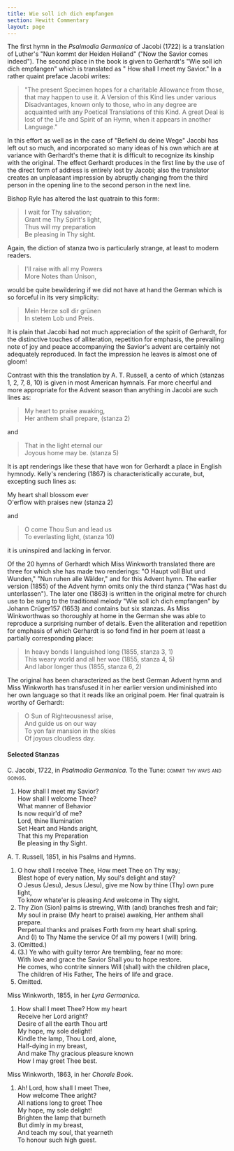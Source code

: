 ```yaml
---
title: Wie soll ich dich empfangen
section: Hewitt Commentary
layout: page
---
```


The first hymn in the *Psalmodia Germanica* of Jacobi (1722) is a translation of Luther's "Nun kommt der Heiden Heiland" ("Now the Savior comes indeed"). The second place in the book is given to Gerhardt's "Wie soll ich dich empfangen" which is translated as " How shall I meet my Savior." In a rather quaint preface Jacobi writes:

> "The present Specimen hopes for a charitable Allowance from those, that may happen to use it. A Version of this Kind lies under various Disadvantages, known only to those, who in any degree are acquainted with any Poetical Translations of this Kind. A great Deal is lost of the Life and Spirit of an Hymn, when it appears in another Language."

In this effort as well as in the case of "Befiehl du deine Wege" Jacobi has left out so much, and incorporated so many ideas of his own which are at variance with Gerhardt's theme that it is difficult to recognize its kinship with the original. The effect Gerhardt produces in the first line by the use of the direct form of address is entirely lost by Jacobi; also the translator creates an unpleasant impression by abruptly changing from the third person in the opening line to the second person in the next line.

Bishop Ryle has altered the last quatrain to this form:

> I wait for Thy salvation;   
> Grant me Thy Spirit's light,   
> Thus will my preparation   
> Be pleasing in Thy sight.    

Again, the diction of stanza two is particularly strange, at least to modern readers.

> I'll raise with all my Powers  
> More Notes than Unison,  

would be quite bewildering if we did not have at hand the German which is so forceful in its very simplicity:

> Mein Herze soll dir grünen  
> In stetem Lob und Preis.  

It is plain that Jacobi had not much appreciation of the spirit of Gerhardt, for the distinctive touches of alliteration, repetition for emphasis, the prevailing note of joy and peace accompanying the Savior's advent are certainly not adequately reproduced. In fact the impression he leaves is almost one of gloom!

Contrast with this the translation by A. T. Russell, a cento of which (stanzas 1, 2, 7, 8, 10) is given in most American hymnals. Far more cheerful and more appropriate for the Advent season than anything in Jacobi are such lines as:

> My heart to praise awaking,  
> Her anthem shall prepare, (stanza 2)  

and

> That in the light eternal our  
> Joyous home may be. (stanza 5)

It is apt renderings like these that have won for Gerhardt a place in English hymnody.
Kelly's rendering (1867) is characteristically accurate, but, excepting such lines as:

My heart shall blossom ever  
O'erflow with praises new (stanza 2)

and

> O come Thou Sun and lead us  
> To everlasting light, (stanza 10)

it is uninspired and lacking in fervor.

Of the 20 hymns of Gerhardt which Miss Winkworth translated there are three for which she has made two renderings: "O Haupt voll Blut und Wunden," "Nun ruhen alle Wälder," and for this Advent hymn. The earlier version (1855) of the Advent hymn omits only the third stanza ("Was hast du unterlassen"). The later one (1863) is written in the original metre for church use to be sung to the traditional melody "Wie soll ich dich empfangen" by Johann Crüger157 (1653) and contains but six stanzas. As Miss Winkworthwas so thoroughly at home in the German she was able to reproduce a surprising number of details. Even the alliteration and repetition for emphasis of which Gerhardt is so fond find in her poem at least a partially corresponding place:

> In heavy bonds I languished long (1855, stanza 3, 1)  
> This weary world and all her woe (1855, stanza 4, 5)  
> And labor longer thus (1855, stanza 6, 2)

The original has been characterized as the best German Advent hymn and Miss Winkworth has transfused it in her earlier version undiminished into her own language so that it reads like an original poem. Her final quatrain is worthy of Gerhardt:

> O Sun of Righteousness! arise,  
> And guide us on our way  
> To yon fair mansion in the skies  
> Of joyous cloudless day.

#### Selected Stanzas

C. Jacobi, 1722, in *Psalmodia Germanica*. To the Tune: <span style="font-variant:small-caps;">commit thy ways and goings.</span>

1. How shall I meet my Savior?  
   How shall I welcome Thee?  
   What manner of Behavior  
   Is now requir'd of me?  
   Lord, thine Illumination  
   Set Heart and Hands aright,  
   That this my Preparation  
   Be pleasing in thy Sight.

A. T. Russell, 1851, in his Psalms and Hymns.

1. O how shall I receive Thee, How meet Thee on Thy way;  
   Blest hope of every nation, My soul's delight and stay?  
   O Jesus (Jesu), Jesus (Jesu), give me Now by thine (Thy) own pure light,  
   To know whate'er is pleasing And welcome in Thy sight.  
2. Thy Zion (Sion) palms is strewing, With (and) branches fresh and fair;  
   My soul in praise (My heart to praise) awaking, Her anthem shall prepare.  
   Perpetual thanks and praises Forth from my heart shall spring.  
   And (I) to Thy Name the service Of all my powers I (will) bring.  
3. (Omitted.)  
4. (3.) Ye who with guilty terror Are trembling, fear no more:  
   With love and grace the Savior Shall you to hope restore.  
   He comes, who contrite sinners Will (shall) with the children place,  
   The children of His Father, The heirs of life and grace.  
5. Omitted.  

Miss Winkworth, 1855, in her *Lyra Germanica*.  

1. How shall I meet Thee? How my heart  
   Receive her Lord aright?  
   Desire of all the earth Thou art!  
   My hope, my sole delight!  
   Kindle the lamp, Thou Lord, alone,  
   Half-dying in my breast,  
   And make Thy gracious pleasure known  
   How I may greet Thee best.  

Miss Winkworth, 1863, in her *Chorale Book*.  

1. Ah! Lord, how shall I meet Thee,  
   How welcome Thee aright?  
   All nations long to greet Thee  
   My hope, my sole delight!  
   Brighten the lamp that burneth  
   But dimly in my breast,  
   And teach my soul, that yearneth  
   To honour such high guest.  

   ​    